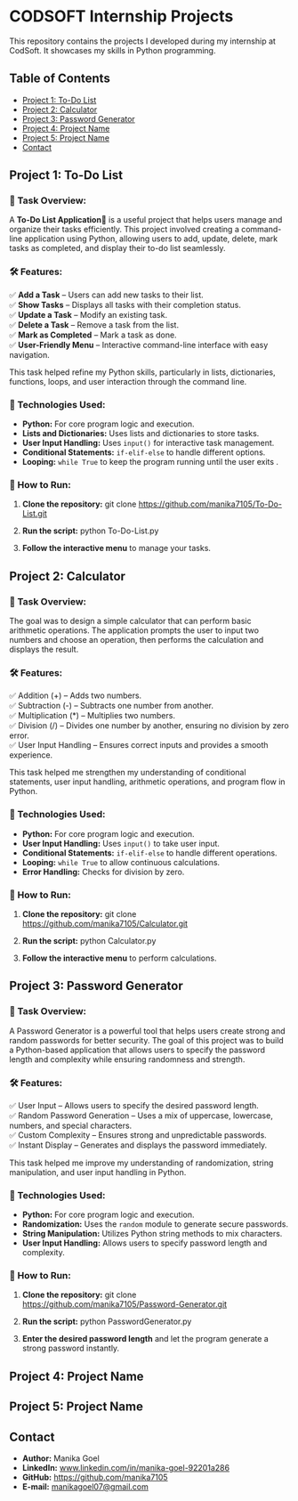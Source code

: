 # CODSOFT Internship Projects

This repository contains the projects I developed during my internship at CodSoft.  It showcases my skills in Python programming.

## Table of Contents

* [Project 1: To-Do List](#project-1-to-do-list)
* [Project 2: Calculator](#project-2-calculator)
* [Project 3: Password Generator](#project-3-password-generator)
* [Project 4: Project Name](#project-4-project-name)
* [Project 5: Project Name](#project-5-project-name)
* [Contact](#contact)

## Project 1: To-Do List 

### 📌 Task Overview:  

A **To-Do List Application📝** is a useful project that helps users manage and organize their tasks efficiently. This project involved creating a command-line application using Python, allowing users to add, update, delete, mark tasks as completed, and display their to-do list seamlessly.  

### 🛠️ Features:  

✅ **Add a Task** – Users can add new tasks to their list.  
✅ **Show Tasks** – Displays all tasks with their completion status.  
✅ **Update a Task** – Modify an existing task.  
✅ **Delete a Task** – Remove a task from the list.  
✅ **Mark as Completed** – Mark a task as done.  
✅ **User-Friendly Menu** – Interactive command-line interface with easy navigation.  

This task helped refine my Python skills, particularly in lists, dictionaries, functions, loops, and user interaction through the command line.  

### 🔧 Technologies Used:  
* **Python:** For core program logic and execution.
* **Lists and Dictionaries:**  Uses lists and dictionaries to store tasks.
* **User Input Handling:** Uses ```input()``` for interactive task management.
* **Conditional Statements:** ```if-elif-else``` to handle different options.
* **Looping:** ```while True``` to keep the program running until the user exits .

### 🚀 How to Run:  
1.  **Clone the repository:**
    git clone https://github.com/manika7105/To-Do-List.git

2.  **Run the script:**
    python To-Do-List.py

3.  **Follow the interactive menu** to manage your tasks.

## Project 2: Calculator

### 📌 Task Overview:

The goal was to design a simple calculator that can perform basic arithmetic operations. The application prompts the user to input two numbers and choose an operation, then performs the calculation and displays the result.

### 🛠️ Features:

✅ Addition (+) – Adds two numbers.    
✅ Subtraction (-) – Subtracts one number from another.  
✅ Multiplication (*) – Multiplies two numbers.  
✅ Division (/) – Divides one number by another, ensuring no division by zero error.  
✅ User Input Handling – Ensures correct inputs and provides a smooth experience.  

This task helped me strengthen my understanding of conditional statements, user input handling, arithmetic operations, and program flow in Python.

### 🔧 Technologies Used: 

* **Python:** For core program logic and execution.
* **User Input Handling:** Uses ```input()``` to take user input.
* **Conditional Statements:** ```if-elif-else``` to handle different operations.
* **Looping:** ```while True``` to allow continuous calculations.
* **Error Handling:** Checks for division by zero. 

### 🚀 How to Run:

1.  **Clone the repository:**
    git clone https://github.com/manika7105/Calculator.git

2.  **Run the script:**
    python Calculator.py

3.  **Follow the interactive menu** to perform calculations.


## Project 3: Password Generator

### 📌 Task Overview:

A Password Generator is a powerful tool that helps users create strong and random passwords for better security. The goal of this project was to build a Python-based application that allows users to specify the password length and complexity while ensuring randomness and strength.

### 🛠️ Features:

✅ User Input – Allows users to specify the desired password length.  
✅ Random Password Generation – Uses a mix of uppercase, lowercase, numbers, and special characters.  
✅ Custom Complexity – Ensures strong and unpredictable passwords.  
✅ Instant Display – Generates and displays the password immediately.  

This task helped me improve my understanding of randomization, string manipulation, and user input handling in Python.

### 🔧 Technologies Used: 

* **Python:** For core program logic and execution.
* **Randomization:** Uses the ```random``` module to generate secure passwords.
* **String Manipulation:** Utilizes Python string methods to mix characters.
* **User Input Handling:** Allows users to specify password length and complexity.

### 🚀 How to Run:

1.  **Clone the repository:**
    git clone https://github.com/manika7105/Password-Generator.git

2.  **Run the script:**
    python PasswordGenerator.py

3.  **Enter the desired password length** and let the program generate a strong password instantly.


## Project 4: Project Name



## Project 5: Project Name




## Contact

*   **Author:** Manika Goel
*   **LinkedIn:** www.linkedin.com/in/manika-goel-92201a286
*   **GitHub:** https://github.com/manika7105
*   **E-mail:** manikagoel07@gmail.com

